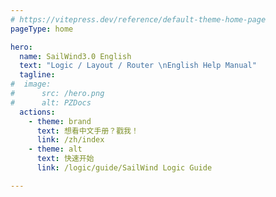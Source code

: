 ```yaml
---
# https://vitepress.dev/reference/default-theme-home-page
pageType: home

hero:
  name: SailWind3.0 English
  text: "Logic / Layout / Router \nEnglish Help Manual"
  tagline: 
#  image:
#      src: /hero.png
#      alt: PZDocs
  actions:
    - theme: brand
      text: 想看中文手册？戳我！
      link: /zh/index
    - theme: alt
      text: 快速开始
      link: /logic/guide/SailWind Logic Guide

---
```

